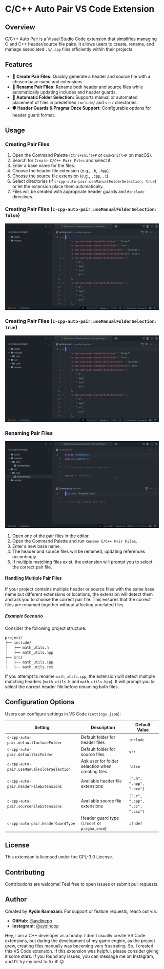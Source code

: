 # C/C++ Auto Pair VS Code Extension

## Overview
C/C++ Auto Pair is a Visual Studio Code extension that simplifies managing C and C++ header/source file pairs. It allows users to create, rename, and manage associated `.h/.cpp` files efficiently within their projects.

## Features
- 📂 **Create Pair Files:** Quickly generate a header and source file with a chosen base name and extensions.
- 🔄 **Rename Pair Files:** Rename both header and source files while automatically updating includes and header guards.
- 📑 **Automatic Folder Selection:** Supports manual or automated placement of files in predefined `include/` and `src/` directories.
- 🛡 **Header Guards & Pragma Once Support:** Configurable options for header guard format.

## Usage
### Creating Pair Files
1. Open the Command Palette (`Ctrl+Shift+P` or `Cmd+Shift+P` on macOS).
2. Search for `Create C/C++ Pair Files` and select it.
3. Enter a base name for the files.
4. Choose the header file extension (e.g., `.h`, `.hpp`).
5. Choose the source file extension (e.g., `.cpp`, `.c`).
6. Select directories (if `c-cpp-auto-pair.useManualFolderSelection: true`) or let the extension place them automatically.
7. Files will be created with appropriate header guards and `#include` directives.

### Creating Pair Files (`c-cpp-auto-pair.useManualFolderSelection: false`)
![Create Pair Files Auto](https://raw.githubusercontent.com/aydincpp/cpp-auto-pair/refs/heads/main/media/create_pair_files_auto.gif)

### Creating Pair Files (`c-cpp-auto-pair.useManualFolderSelection: true`)
![Create Pair Files Auto](https://raw.githubusercontent.com/aydincpp/cpp-auto-pair/refs/heads/main/media/create_pair_files_manual.gif)

### Renaming Pair Files
![Rename Pair Files](https://raw.githubusercontent.com/aydincpp/cpp-auto-pair/refs/heads/main/media/rename_pair_files.gif)

1. Open one of the pair files in the editor.
2. Open the Command Palette and run `Rename C/C++ Pair Files`.
3. Enter a new base name.
4. The header and source files will be renamed, updating references accordingly.
5. If multiple matching files exist, the extension will prompt you to select the correct pair file.

#### Handling Multiple Pair Files

If your project contains multiple header or source files with the same base name but different extensions or locations, the extension will detect them and ask you to choose the correct pair file. This ensures that the correct files are renamed together without affecting unrelated files.

##### Example Scenario

Consider the following project structure:

```
project/
├── include/
│   ├── math_utils.h
│   ├── math_utils.hpp
├── src/
│   ├── math_utils.cpp
│   ├── math_utils.cxx
```

If you attempt to rename `math_utils.cpp`, the extension will detect multiple matching headers (`math_utils.h` and `math_utils.hpp`). It will prompt you to select the correct header file before renaming both files.

## Configuration Options
Users can configure settings in VS Code (`settings.json`):

| Setting | Description | Default Value |
|---------|-------------|---------------|
| `c-cpp-auto-pair.defaultIncludeFolder` | Default folder for header files | `include` |
| `c-cpp-auto-pair.defaultSrcFolder` | Default folder for source files | `src` |
| `c-cpp-auto-pair.useManualFolderSelection` | Ask user for folder selection when creating files | `false` |
| `c-cpp-auto-pair.headerFileExtensions` | Available header file extensions | `[".h", ".hpp", ".hxx"]` |
| `c-cpp-auto-pair.sourceFileExtensions` | Available source file extensions | `[".c", ".cpp", ".cc", ".cxx"]` |
| `c-cpp-auto-pair.headerGuardType` | Header guard type (`ifndef` or `pragma_once`) | `ifndef` |

## License
This extension is licensed under the GPL-3.0 License.

## Contributing
Contributions are welcome! Feel free to open issues or submit pull requests.

## Author
Created by **Aydin Ramezani**. For support or feature requests, reach out via:

- **GitHub:** [@aydincpp](https://github.com/aydincpp)
- **Instagram:** [@aydincpp](https://instagram.com/aydincpp)

Hey, I am a C++ developer as a hobby. I don't usually create VS Code extensions, but during the development of my game engine, as the project grew, creating files manually was becoming very frustrating. So, I created this VS Code extension. If this extension was helpful, please consider giving it some stars. If you found any issues, you can message me on Instagram, and I'll try my best to fix it! 😊
